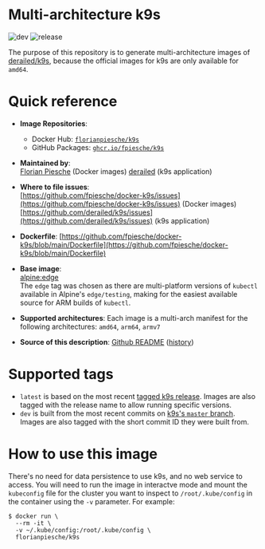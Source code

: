 # Multi-architecture k9s

![dev](https://github.com/fpiesche/docker-k9s/actions/workflows/build-dev.yaml/badge.svg)
![release](https://github.com/fpiesche/docker-k9s/actions/workflows/build-tags.yaml/badge.svg)

The purpose of this repository is to generate multi-architecture images of [derailed/k9s](https://github.com/derailed/k9s), because the official images for k9s are only available for `amd64`.

# Quick reference

-   **Image Repositories**:
    - Docker Hub: [`florianpiesche/k9s`](https://hub.docker.com/r/florianpiesche/k9s)  
    - GitHub Packages: [`ghcr.io/fpiesche/k9s`](https://ghcr.io/fpiesche/k9s)  

-   **Maintained by**:  
	[Florian Piesche](https://github.com/fpiesche) (Docker images)
    [derailed](https://github.com/derailed) (k9s application)

-	**Where to file issues**:  
    [https://github.com/fpiesche/docker-k9s/issues](https://github.com/fpiesche/docker-k9s/issues) (Docker images)
    [https://github.com/derailed/k9s/issues](https://github.com/derailed/k9s/issues) (k9s application)

-   **Dockerfile**:
    [https://github.com/fpiesche/docker-k9s/blob/main/Dockerfile](https://github.com/fpiesche/docker-k9s/blob/main/Dockerfile)

-   **Base image**:  
    [alpine:edge](https://hub.docker.com/_/alpine)  
    The `edge` tag was chosen as there are multi-platform versions of `kubectl` available in Alpine's `edge/testing`, making for the easiest available source for ARM builds of `kubectl`.

-	**Supported architectures**:
    Each image is a multi-arch manifest for the following architectures:
    `amd64`, `arm64`, `armv7`

-	**Source of this description**: [Github README](https://github.com/fpiesche/docker-k9s/tree/main/README.md) ([history](https://github.com/fpiesche/docker-k9s/commits/main/README.md))

# Supported tags

-   `latest` is based on the most recent [tagged k9s release](https://github.com/derailed/k9s/releases). Images are also tagged with the release name to allow running specific versions.
-   `dev` is built from the most recent commits on [k9s's `master` branch](https://github.com/derailed/k9s/tree/master). Images are also tagged with the short commit ID they were built from.

# How to use this image

There's no need for data persistence to use k9s, and no web service to access. You will need to run the image in interactve mode and mount the `kubeconfig` file for the cluster you want to inspect to `/root/.kube/config` in the container using the `-v` parameter. For example:

```console
$ docker run \
  --rm -it \
  -v ~/.kube/config:/root/.kube/config \
  florianpiesche/k9s
```

